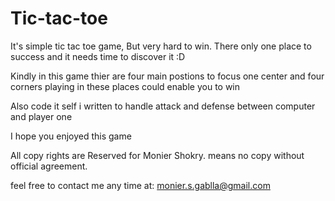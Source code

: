 # Tic-tac-toe
It's simple tic tac toe game, But very hard to win. There only one place to success and it needs time to discover it :D

Kindly in this game thier are four main postions to focus one center and four corners playing in these places could enable you to win

Also code it self i written to handle attack and  defense between computer and player one

I hope you enjoyed this game

All copy rights are Reserved for Monier Shokry. means no copy without  official agreement.

feel free to contact me any time at: monier.s.gablla@gmail.com


